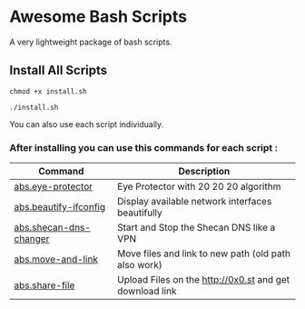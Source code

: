# Awesome Bash Scripts

A very lightweight package of bash scripts.




## Install All Scripts

```
chmod +x install.sh
```

```
./install.sh
```


You can also use each script individually.


### After installing you can use this commands for each script :
| Command                                          | Description                              |
| ------------------------------------------------ | ---------------------------------------- |
| [abs.eye-protector](<Scripts/Eye Protector>) | Eye Protector with 20 20 20 algorithm          |
| [abs.beautify-ifconfig](<Scripts/Beautify Ifconfig>)            | Display available network interfaces beautifully |
| [abs.shecan-dns-changer](<Scripts/Shecan DNS Changer>)             | Start and Stop the Shecan DNS like a VPN          |
| [abs.move-and-link](<Scripts/Move And Link>) | Move files and link to new path (old path also work)          |
| [abs.share-file](<Scripts/Share File>) | Upload Files on the http://0x0.st and get download link          |





